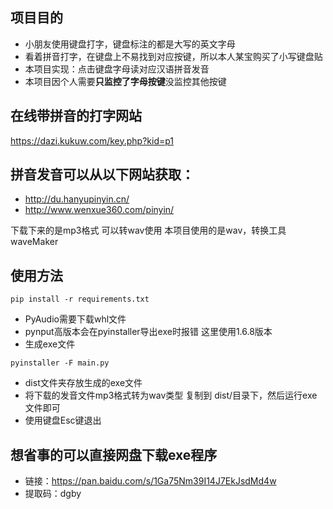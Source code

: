 ## 项目目的
- 小朋友使用键盘打字，键盘标注的都是大写的英文字母
- 看着拼音打字，在键盘上不易找到对应按键，所以本人某宝购买了小写键盘贴
- 本项目实现：点击键盘字母读对应汉语拼音发音
- 本项目因个人需要**只监控了字母按键**没监控其他按键

## 在线带拼音的打字网站

https://dazi.kukuw.com/key.php?kid=p1

## 拼音发音可以从以下网站获取：
- http://du.hanyupinyin.cn/
- http://www.wenxue360.com/pinyin/

下载下来的是mp3格式 可以转wav使用
本项目使用的是wav，转换工具waveMaker

## 使用方法
```
pip install -r requirements.txt
```
- PyAudio需要下载whl文件
- pynput高版本会在pyinstaller导出exe时报错 这里使用1.6.8版本
- 生成exe文件
```
pyinstaller -F main.py
```
- dist文件夹存放生成的exe文件
- 将下载的发音文件mp3格式转为wav类型 复制到 dist/目录下，然后运行exe文件即可
- 使用键盘Esc键退出

## 想省事的可以直接网盘下载exe程序
- 链接：https://pan.baidu.com/s/1Ga75Nm39I14J7EkJsdMd4w 
- 提取码：dgby 
